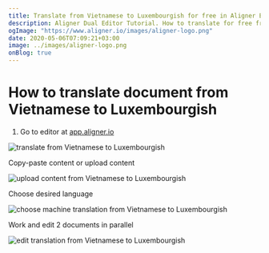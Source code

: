 ```yaml
---
title: Translate from Vietnamese to Luxembourgish for free in Aligner Editor
description: Aligner Dual Editor Tutorial. How to translate for free from Vietnamese to Luxembourgish. Aligner is multilingual document management platform. 
ogImage: "https://www.aligner.io/images/aligner-logo.png"
date: 2020-05-06T07:09:21+03:00
image: ../images/aligner-logo.png
onBlog: true
---
```


# How to translate document from Vietnamese to Luxembourgish

1. Go to editor at [app.aligner.io](https://app.aligner.io "Aligner App web page")

![translate from Vietnamese to Luxembourgish](../aligner-blank-editor.png "translate from Vietnamese to Luxembourgish")

Copy-paste content or upload content

![upload content from Vietnamese to Luxembourgish](../aligner-uploaded-document.png "upload content from Vietnamese to Luxembourgish")

Choose desired language

![choose machine translation from Vietnamese to Luxembourgish](../aligner-language-dropdown.png "choose machine translation from Vietnamese to Luxembourgish")

Work and edit 2 documents in parallel

![edit translation from Vietnamese to Luxembourgish](../aligner-double-sitded-editor.png "edit translation from Vietnamese to Luxembourgish")

